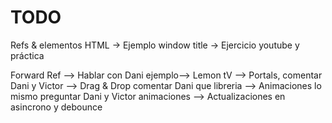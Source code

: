 # TODO

Refs & elementos HTML
  -> Ejemplo window title
  -> Ejercicio youtube y práctica

Forward Ref
  --> Hablar con Dani ejemplo--> Lemon tV
  --> Portals, comentar Dani y Victor
  --> Drag & Drop comentar Dani que libreria
  --> Animaciones lo mismo preguntar Dani y Victor animaciones
  --> Actualizaciones en asincrono y debounce

